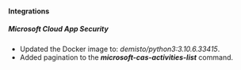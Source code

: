
#### Integrations
##### Microsoft Cloud App Security
- Updated the Docker image to: *demisto/python3:3.10.6.33415*.
- Added pagination to the ***microsoft-cas-activities-list*** command.
